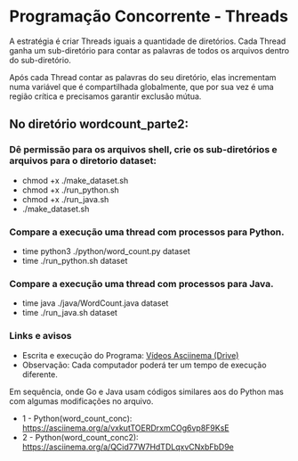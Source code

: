 # Programação Concorrente - Threads

A estratégia é criar Threads iguais a quantidade de diretórios. Cada Thread ganha um sub-diretório para contar as palavras de todos os arquivos dentro do sub-diretório.

Após cada Thread contar as palavras do seu diretório, elas incrementam numa variável que é compartilhada globalmente, que por sua vez é uma região crítica e precisamos garantir exclusão mútua.

## No diretório wordcount_parte2:

### Dê permissão para os arquivos shell, crie os sub-diretórios e arquivos para o diretorio dataset:
- chmod +x ./make_dataset.sh
- chmod +x ./run_python.sh
- chmod +x ./run_java.sh
- ./make_dataset.sh

### Compare a execução uma thread com processos para Python.
- time python3 ./python/word_count.py dataset
- time ./run_python.sh dataset

### Compare a execução uma thread com processos para Java.
- time java ./java/WordCount.java dataset
- time ./run_java.sh dataset

### Links e avisos
- Escrita e execução do Programa: [Vídeos Asciinema (Drive)]([https://drive.google.com/file/d/1KK8SbFm6-tZSRdY-9Js-OQdFni-ofTCZ/view?usp=sharing](https://drive.google.com/drive/folders/1dyUa0IJ2kdiHjiO8QybB4rMJU94HgBTP?usp=sharing))
- Observação: Cada computador poderá ter um tempo de execução diferente.

Em sequência, onde Go e Java usam códigos similares aos do Python mas com algumas modificações no arquivo.
- 1 - Python(word_count_conc): https://asciinema.org/a/vxkutTOERDrxmCOg6vp8F9KsE
- 2 - Python(word_count_conc2): https://asciinema.org/a/QCid77W7HdTDLqxvCNxbFbD9e
